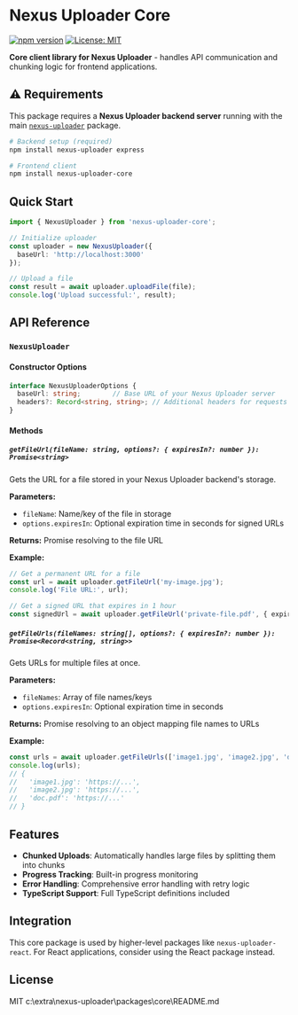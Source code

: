 # Nexus Uploader Core

[![npm version](https://img.shields.io/npm/v/nexus-uploader-core.svg)](https://www.npmjs.com/package/nexus-uploader-core)
[![License: MIT](https://img.shields.io/badge/License-MIT-yellow.svg)](https://opensource.org/licenses/MIT)

**Core client library for Nexus Uploader** - handles API communication and chunking logic for frontend applications.

## ⚠️ Requirements

This package requires a **Nexus Uploader backend server** running with the main [`nexus-uploader`](https://www.npmjs.com/package/nexus-uploader) package.

```bash
# Backend setup (required)
npm install nexus-uploader express

# Frontend client
npm install nexus-uploader-core
```

## Quick Start

```typescript
import { NexusUploader } from 'nexus-uploader-core';

// Initialize uploader
const uploader = new NexusUploader({
  baseUrl: 'http://localhost:3000'
});

// Upload a file
const result = await uploader.uploadFile(file);
console.log('Upload successful:', result);
```

## API Reference

### `NexusUploader`

#### Constructor Options

```typescript
interface NexusUploaderOptions {
  baseUrl: string;        // Base URL of your Nexus Uploader server
  headers?: Record<string, string>; // Additional headers for requests
}
```

#### Methods

##### `getFileUrl(fileName: string, options?: { expiresIn?: number }): Promise<string>`

Gets the URL for a file stored in your Nexus Uploader backend's storage.

**Parameters:**
- `fileName`: Name/key of the file in storage
- `options.expiresIn`: Optional expiration time in seconds for signed URLs

**Returns:** Promise resolving to the file URL

**Example:**
```typescript
// Get a permanent URL for a file
const url = await uploader.getFileUrl('my-image.jpg');
console.log('File URL:', url);

// Get a signed URL that expires in 1 hour
const signedUrl = await uploader.getFileUrl('private-file.pdf', { expiresIn: 3600 });
```

##### `getFileUrls(fileNames: string[], options?: { expiresIn?: number }): Promise<Record<string, string>>`

Gets URLs for multiple files at once.

**Parameters:**
- `fileNames`: Array of file names/keys
- `options.expiresIn`: Optional expiration time in seconds

**Returns:** Promise resolving to an object mapping file names to URLs

**Example:**
```typescript
const urls = await uploader.getFileUrls(['image1.jpg', 'image2.jpg', 'doc.pdf']);
console.log(urls);
// {
//   'image1.jpg': 'https://...',
//   'image2.jpg': 'https://...',
//   'doc.pdf': 'https://...'
// }
```

## Features

- **Chunked Uploads**: Automatically handles large files by splitting them into chunks
- **Progress Tracking**: Built-in progress monitoring
- **Error Handling**: Comprehensive error handling with retry logic
- **TypeScript Support**: Full TypeScript definitions included

## Integration

This core package is used by higher-level packages like `nexus-uploader-react`. For React applications, consider using the React package instead.

## License

MIT</content>
<parameter name="filePath">c:\extra\nexus-uploader\packages\core\README.md